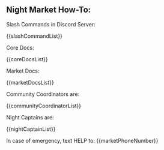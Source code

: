 ## Night Market How-To:

Slash Commands in Discord Server:

{{slashCommandList}}

Core Docs:

{{coreDocsList}}

Market Docs:

{{marketDocsList}}

Community Coordinators are:

{{communityCoordinatorList}}

Night Captains are:

{{nightCaptainList}}

In case of emergency, text HELP to: {{marketPhoneNumber}}
